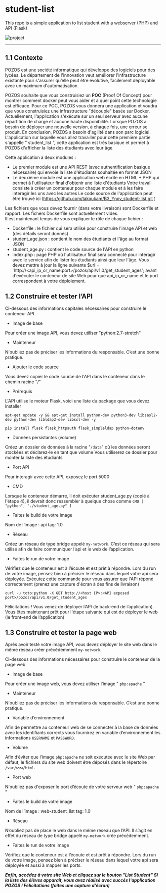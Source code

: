 # student-list 
This repo is a simple application to list student with a webserver (PHP) and API (Flask)

![project](https://user-images.githubusercontent.com/18481009/84582395-ba230b00-adeb-11ea-9453-22ed1be7e268.jpg)


------------

## 1.1	Contexte

POZOS est une société informatique qui développe des logiciels pour des lycées. Le département de l'innovation veut améliorer l'infrastructure existante pour s'assurer qu’elle peut être évolutive, facilement déployable avec un maximum d'automatisation.

POZOS souhaite que vous construisiez un **POC** (Proof Of Concept) pour montrer comment docker peut vous aider et à quel point cette technologie est efficace. Pour ce POC, POZOS vous donnera une application et voudra que vous construisiez une infrastructure "découple" basée sur Docker. Actuellement, l'application s'exécute sur un seul serveur avec aucune répartition de charge et aucune haute disponibilité. Lorsque POZOS a besoin de déployer une nouvelle version, à chaque fois, une erreur se produit. En conclusion, POZOS a besoin d'agilité dans son parc logiciel.
L'application sur laquelle vous allez travailler pour cette première partie s'appelle " student_list ", cette application est très basique et permet à POZOS d'afficher la liste des étudiants avec leur âge.

Cette application a deux modules :
- Le premier module est une API REST (avec authentification basique nécessaire) qui envoie la liste d'étudiants souhaitée en format JSON
- Le deuxième module est une application web écrite en HTML + PHP qui permet à l'utilisateur final d'obtenir une liste d'étudiants
Votre travail consiste à créer un conteneur pour chaque module et à les faire interagir les uns avec les autres
Le code source de l'application peut être trouvé ici (https://github.com/takoukam/B3_Ynov_student-list.git )

Les fichiers que vous devez fournir (dans votre livraison) sont Dockerfile et rapport. Les fichers Dockerfile sont actuellement vides.  
Il est maintenant temps de vous expliquer le rôle de chaque fichier :
-	Dockerfile : le fichier qui sera utilisé pour construire l'image API et web (des détails seront donnés)
-	student_age.json : contient le nom des étudiants et l'âge au format JSON
-	student_age.py : contient le code source de l'API en python
-	index.php : page PHP où l'utilisateur final sera connecté pour interagir avec le service afin de lister les étudiants ainsi que leur l'âge. Vous devez mettre à jour la ligne suivante $url = 'http://<api_ip_or_name:port>/pozos/api/v1.0/get_student_ages'; avant d'exécuter le conteneur de site Web pour que api_ip_or_name et le port correspondent à votre déploiement. 

## 1.2	Construire et tester l’API
Ci-dessous des informations capitales nécessaires pour construire le conteneur API
-	Image de base

Pour créer une image API, vous devez utiliser "python:2.7-stretch"
-	Mainteneur

N'oubliez pas de préciser les informations du responsable. C’est une bonne pratique. 
-	Ajouter le code source

Vous devez copier le code source de l'API dans le conteneur dans le chemin racine "/" 
-	Prérequis

L'API utilise le moteur Flask, voici une liste du package que vous devez installer

````apt-get update -y && apt-get install python-dev python3-dev libsasl2-dev python-dev libldap2-dev libssl-dev -y````

````pip install flask flask_httpauth flask_simpleldap python-dotenv````

-	Données persistantes (volume)

Créez un dossier de données à la racine "`/data`" où les données seront stockées et déclarez-le en tant que volume
Vous utiliserez ce dossier pour monter la liste des étudiants
-	Port API

Pour interagir avec cette API, exposez le port 5000
-	CMD

Lorsque le conteneur démarre, il doit exécuter student_age.py (copié à l'étape 4), il devrait donc ressembler à quelque chose comme
`CMD [ "python", "./student_age.py" ]`

-	Faites le build de votre image 

Nom de l’image : api 
tag: 1.0

-	Réseau

Créez un réseau de type bridge appelé ``my-network``. C’est ce réseau qui sera utilisé afin de faire communiquer l’api et le web de l’application.  

-	Faites le run de votre image 

Vérifiez que le conteneur est à l’écoute et est prêt à répondre. Lors du run de votre image, pensez bien à préciser le réseau dans lequel votre api sera déployée.  Exécutez cette commande pour vous assurer que l'API répond correctement (prenez une capture d'écran à des fins de livraison)

``curl -u toto:python -X GET http://<host IP>:<API exposed port>/pozos/api/v1.0/get_student_ages``

Félicitations ! Vous venez de déployer l’API (le back-end de l’application). Vous êtes maintenant prêt pour l'étape suivante qui est de déployer le web (le front-end de l’application)


## 1.3	Construire et tester la page web
Après avoir testé votre image API, vous devez déployer le site web dans le même réseau créer précédemment ``my-network``. 

Ci-dessous des informations nécessaires pour construire le conteneur de la page web.

-	Image de base

Pour créer une image web, vous devez utiliser l’image " ``php:apache`` "

-	Mainteneur

N'oubliez pas de préciser les informations du responsable. C’est une bonne pratique. 

-	Variable d’environnement

Afin de permettre au conteneur web de se connecter à la base de données avec les identifiants corrects vous fournirez en variable d’environnement les informations ``USERNAME`` et ``PASSWORD``. 

-	Volume 

Afin d’éviter que l'image ``php:apache`` ne soit exécutée avec le site Web par défaut, le fichiers du site web doivent être déposés dans le répertoire ``/var/www/html``.
-	Port web

N'oubliez pas d'exposer le port d’écoute de votre serveur web " ``php:apache`` "

-	Faites le build de votre image 

Nom de l’image : web-student_list 
tag: 1.0

-	Réseau

N’oubliez pas de place le web dans le même réseau que l’API. Il s’agit en effet du réseau de type bridge appelé ``my-network`` crée précédemment. 

-	Faites le run de votre image 

Vérifiez que le conteneur est à l’écoute et est prêt à répondre. Lors du run de votre image, pensez bien à préciser le réseau dans lequel votre api sera déployée et aussi à mapper les ports.  

***Enfin, accédez à votre site Web et cliquez sur le bouton  "List Student"
Si la liste des élèves apparaît, vous avez réalisé avec succès l'application POZOS ! Félicitations (faites une capture d'écran)***


